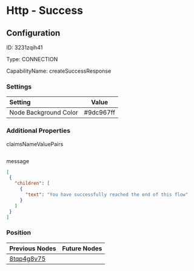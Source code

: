 # Http - Success
## Configuration
ID:  3231zqih41

Type: CONNECTION 

CapabilityName: createSuccessResponse

### Settings
| Setting | Value  |
| :------------------------ | ---------------------------------------- |
| Node Background Color | #9dc967ff | 

 




### Additional Properties
claimsNameValuePairs
 ```json 

```


message
 ```json 
[
  {
    "children": [
      {
        "text": "You have successfully reached the end of this flow"
      }
    ]
  }
]
```




### Position
| Previous Nodes | Future Nodes |
| :------------- | ------------ |
| [8tqp4g8v75](./8tqp4g8v75.md) |  |